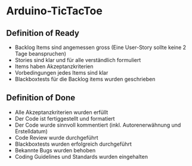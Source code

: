 # Arduino-TicTacToe
## Definition of Ready

- Backlog Items sind angemessen gross (Eine User-Story sollte keine 2 Tage beanspruchen)
- Stories sind klar und für alle verständlich formuliert
- Items haben Akzeptanzkriterien
- Vorbedingungen jedes Items sind klar 
- Blackboxtests für die Backlog items wurden geschrieben


## Definition of Done

- Alle Akzeptanzkriterien wurden erfüllt
- Der Code ist fertiggestellt und formatiert
- Der Code wurde sinnvoll kommentiert (inkl. Autorenerwähnung und Erstelldatum)
- Code Review wurde durchgeführt 
- Blackboxtests wurden erfolgreich durchgeführt
- Bekannte Bugs wurden behoben
- Coding Guidelines und Standards wurden eingehalten
